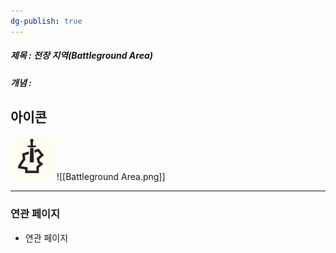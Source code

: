 ```yaml
---
dg-publish: true
---
```

##### 제목 : 전장 지역(Battleground Area)
##### 개념 : 
## 아이콘
<img src="\Assets\Battleground Area.png"/>
![[Battleground Area.png]]

--- 

### 연관 페이지
- 연관 페이지
